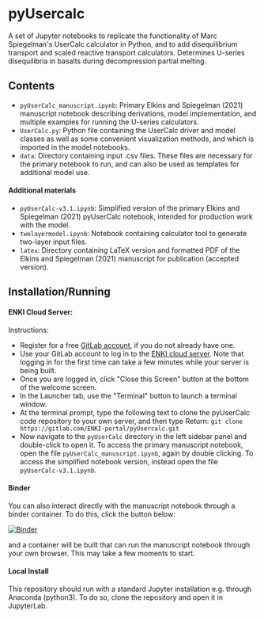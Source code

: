 # pyUsercalc

A set of Jupyter notebooks to replicate the functionality of Marc Spiegelman&#39;s UserCalc calculator in Python,
and to add disequilibrium transport and scaled reactive transport calculators. Determines U-series disequilibria
in basalts during decompression partial melting.

## Contents

* `pyUserCalc_manuscript.ipynb`: Primary Elkins and Spiegelman (2021) manuscript notebook describing derivations, model implementation, and multiple examples for running the U-series calculators.
* `UserCalc.py`:  Python file containing the UserCalc driver and model classes as well as some convenient visualization methods, and which is imported in the model notebooks.
*  `data`: Directory containing input .csv files. These files are necessary for the primary notebook to run, and can also be used as templates for additional model use.

#### Additional materials

* `pyUserCalc-v3.1.ipynb`: Simplified version of the primary Elkins and Spiegelman (2021) pyUserCalc notebook, intended for production work with the model.
* `twolayermodel.ipynb`: Notebook containing calculator tool to generate two-layer input files.
* `latex`: Directory containing LaTeX version and formatted PDF of the Elkins and Spiegelman (2021) manuscript for publication (accepted version).

## Installation/Running

#### ENKI Cloud Server:
Instructions:

* Register for a free [GitLab account](https://gitlab.com/ENKI-portal), if you do not already have one.
* Use your GitLab account to log in to the [ENKI cloud server](https://server.enki-portal.org/hub/login). Note that logging in for the first time can take a few minutes while your server is being built.
* Once you are logged in, click "Close this Screen" button at the bottom of the welcome screen.
* In the Launcher tab, use the "Terminal" button to launch a terminal window.
* At the terminal prompt, type the following text to clone the pyUserCalc code repository to your own server, and then type Return:
`git clone https://gitlab.com/ENKI-portal/pyUsercalc.git`
* Now navigate to the `pyUserCalc` directory in the left sidebar panel and double-click to open it. To access the primary manuscript notebook, open the file `pyUserCalc_manuscript.ipynb`, again by double clicking. To access the simplified notebook version, instead open the file `pyUserCalc-v3.1.ipynb`.



#### Binder


You can also interact directly with the manuscript notebook through a binder container. To do this, click the button below:

[![Binder](https://mybinder.org/badge_logo.svg)](https://mybinder.org/v2/gl/ENKI-portal%2FpyUsercalc/master?filepath=pyUserCalc_manuscript.ipynb)

and a container will be built that can run the manuscript notebook through your own browser. This may take a few moments to start.


#### Local Install

This repository should run with a standard Jupyter installation e.g. through Anaconda (python3).  To do so, clone the repository and open it in JupyterLab. 



